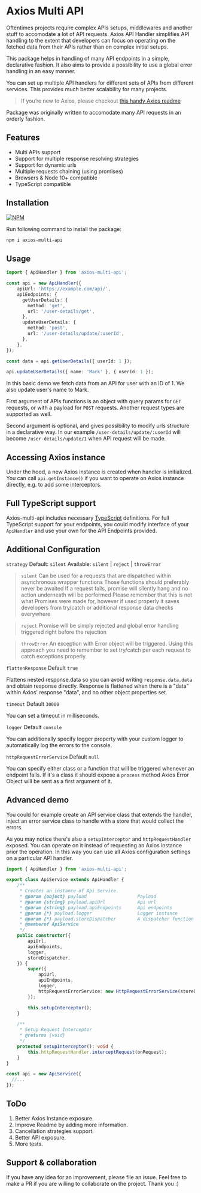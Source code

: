 # Axios Multi API

Oftentimes projects require complex APIs setups, middlewares and another stuff to accomodate a lot of API requests. Axios API Handler simplifies API handling to the extent that developers can focus on operating on the fetched data from their APIs rather than on complex initial setups.

This package helps in handling of many API endpoints in a simple, declarative fashion. It also aims to provide a possibility to use a global error handling in an easy manner.

You can set up multiple API handlers for different sets of APIs from different services. This provides much better scalability for many projects.

> If you’re new to Axios, please checkout [this handy Axios readme](https://github.com/axios/axios)

Package was originally written to accomodate many API requests in an orderly fashion.

## Features
- Multi APIs support
- Support for multiple response resolving strategies
- Support for dynamic urls
- Multiple requests chaining (using promises)
- Browsers & Node 10+ compatible
- TypeScript compatible

## Installation
[![NPM](https://nodei.co/npm/axios-multi-api.png)](https://npmjs.org/package/axios-multi-api)

Run following command to install the package:
```bash
npm i axios-multi-api
```

## Usage

```typescript
import { ApiHandler } from 'axios-multi-api';

const api = new ApiHandler({
    apiUrl: 'https://example.com/api/',
    apiEndpoints: {
      getUserDetails: {
        method: 'get',
        url: '/user-details/get',
      },
      updateUserDetails: {
        method: 'post',
        url: '/user-details/update/:userId',
      },
    },
});

const data = api.getUserDetails({ userId: 1 });

api.updateUserDetails({ name: 'Mark' }, { userId: 1 });
```
In this basic demo we fetch data from an API for user with an ID of 1. We also update user's name to Mark.

First argument of APIs functions is an object with query params for `GET` requests, or with a payload for `POST` requests. Another request types are supported as well.

Second argument is optional, and gives possibility to modify urls structure in a declarative way. In our example `/user-details/update/:userId` will become `/user-details/update/1` when API request will be made.

## Accessing Axios instance

Under the hood, a new Axios instance is created when handler is initialized. You can call `api.getInstance()` if you want to operate on Axios instance directly, e.g. to add some interceptors.


## Full TypeScript support

Axios-multi-api includes necessary [TypeScript](http://typescriptlang.org) definitions. For full TypeScript support for your endpoints, you could modify interface of your `ApiHandler` and use your own for the API Endpoints provided.

## Additional Configuration
`strategy`
Default: `silent`
Available: `silent` | `reject` | `throwError`

> `silent`
> Can be used for a requests that are dispatched within asynchronous wrapper functions
> Those functions should preferably never be awaited
> If a request fails, promise will silently hang and no action underneath will be performed
> Please remember that this is not what Promises were made for, however if used properly it saves developers from try/catch or additional response data checks everywhere

> `reject`
> Promise will be simply rejected and global error handling triggered right before the rejection

> `throwError`
> An exception with Error object will be triggered. Using this approach you need to remember to set try/catch per each request to catch exceptions properly.

`flattenResponse`
Default `true`

Flattens nested response.data so you can avoid writing `response.data.data` and obtain response directly. Response is flattened when there is a "data" within Axios' response "data", and no other object properties set.

`timeout`
Default `30000`

You can set a timeout in milliseconds.

`logger`
Default `console`

You can additionally specify logger property with your custom logger to automatically log the errors to the console.

`httpRequestErrorService`
Default `null`

You can specify either class or a function that will be triggered whenever an endpoint fails. If it's a class it should expose a `process` method Axios Error Object will be sent as a first argument of it.

## Advanced demo

You could for example create an API service class that extends the handler, inject an error service class to handle with a store that would collect the errors.

As you may notice there's also a `setupInterceptor` and `httpRequestHandler` exposed. You can operate on it instead of requesting an Axios instance prior the operation. In this way you can use all Axios configuration settings on a particular API handler.


```typescript
import { ApiHandler } from 'axios-multi-api';

export class ApiService extends ApiHandler {
    /**
     * Creates an instance of Api Service.
     * @param {object} payload                   Payload
     * @param {string} payload.apiUrl            Api url
     * @param {string} payload.apiEndpoints      Api endpoints
     * @param {*} payload.logger                 Logger instance
     * @param {*} payload.storeDispatcher        A dispatcher function to dispatch data to the store
     * @memberof ApiService
     */
    public constructor({
        apiUrl,
        apiEndpoints,
        logger,
        storeDispatcher,
    }) {
        super({
            apiUrl,
            apiEndpoints,
            logger,
            httpRequestErrorService: new HttpRequestErrorService(storeDispatcher),
        });

        this.setupInterceptor();
    }

    /**
     * Setup Request Interceptor
     * @returns {void}
     */
    protected setupInterceptor(): void {
        this.httpRequestHandler.interceptRequest(onRequest);
    }
}

const api = new ApiService({
  //...
});
```

## ToDo
1) Better Axios Instance exposure.
2) Improve Readme by adding more information.
3) Cancellation strategies support.
4) Better API exposure.
5) More tests.

## Support & collaboration

If you have any idea for an improvement, please file an issue. Feel free to make a PR if you are willing to collaborate on the project. Thank you :)

